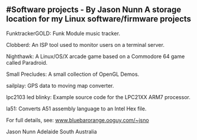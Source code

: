 #Software projects - By Jason Nunn
A storage location for my Linux software/firmware projects
----------------------------------------------------------

FunktrackerGOLD: Funk Module music tracker.

Clobberd: An ISP tool used to monitor users on a terminal server.

Nighthawk: A Linux/OS/X arcade game based on a Commodore 64 game called Paradroid.

Small Precludes: A small collection of OpenGL Demos.

sailplay: GPS data to moving map converter.

lpc2103 led blinky: Example source code for the LPC21XX ARM7 processor. 

la51: Converts A51 assembly language to an Intel Hex file.

For full details, see: www.bluebarorange.ooguy.com/~jsno

Jason Nunn
Adelaide South Australia
